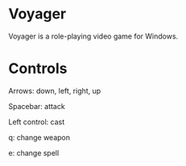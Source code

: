 # Voyager
Voyager is a role-playing video game for Windows.

# Controls
Arrows: down, left, right, up

Spacebar: attack

Left control: cast

q: change weapon

e: change spell
